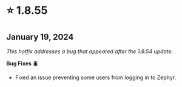 # ⭐ 1.8.55

## January 19, 2024 <a href="#id-1.8.55-january-19-2024" id="id-1.8.55-january-19-2024"></a>

_This hotfix addresses a bug that appeared after the 1.8.54 update._

**Bug Fixes 🪲**

* Fixed an issue preventing some users from logging in to Zephyr.
